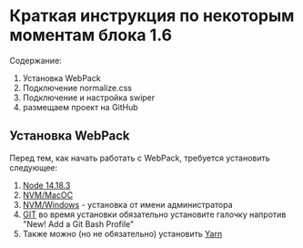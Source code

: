 # Краткая инструкция по некоторым моментам блока 1.6

Содержание:
1. Установка WebPack
2. Подключение normalize.css
3. Подключение и настройка swiper
4. размещаем проект на GitHub


## Установка WebPack
Перед тем, как начать работать с WebPack, требуется установить следующее:
1. [Node 14.18.3](https://nodejs.org/download/release/v14.18.3/)
2. [NVM/MacOC](https://tecadmin.net/install-nvm-macos-with-homebrew/)
3. [NVM/Windows](https://github.com/coreybutler/nvm-windows/releases) - установка от имени администратора
4. [GIT](https://www.atlassian.com/git/tutorials/install-git) во время установки обязательно установите галочку напротив "New! Add a Git Bash Profile"
5. Также можно (но не обязательно) установить [Yarn](https://yarnpkg.com/)
